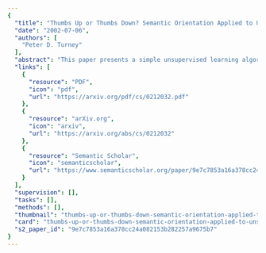 ```yaml
---
{
  "title": "Thumbs Up or Thumbs Down? Semantic Orientation Applied to Unsupervised Classification of Reviews",
  "date": "2002-07-06",
  "authors": [
    "Peter D. Turney"
  ],
  "abstract": "This paper presents a simple unsupervised learning algorithm for classifying reviews as recommended (thumbs up) or not recommended (thumbs down). The classification of a review is predicted by the average semantic orientation of the phrases in the review that contain adjectives or adverbs. A phrase has a positive semantic orientation when it has good associations (e.g., \"subtle nuances\") and a negative semantic orientation when it has bad associations (e.g., \"very cavalier\"). In this paper, the semantic orientation of a phrase is calculated as the mutual information between the given phrase and the word \"excellent\" minus the mutual information between the given phrase and the word \"poor\". A review is classified as recommended if the average semantic orientation of its phrases is positive. The algorithm achieves an average accuracy of 74% when evaluated on 410 reviews from Epinions, sampled from four different domains (reviews of automobiles, banks, movies, and travel destinations). The accuracy ranges from 84% for automobile reviews to 66% for movie reviews.",
  "links": [
    {
      "resource": "PDF",
      "icon": "pdf",
      "url": "https://arxiv.org/pdf/cs/0212032.pdf"
    },
    {
      "resource": "arXiv.org",
      "icon": "arxiv",
      "url": "https://arxiv.org/abs/cs/0212032"
    },
    {
      "resource": "Semantic Scholar",
      "icon": "semanticscholar",
      "url": "https://www.semanticscholar.org/paper/9e7c7853a16a378cc24a082153b282257a9675b7"
    }
  ],
  "supervision": [],
  "tasks": [],
  "methods": [],
  "thumbnail": "thumbs-up-or-thumbs-down-semantic-orientation-applied-to-unsupervised-classification-of-reviews-thumb.jpg",
  "card": "thumbs-up-or-thumbs-down-semantic-orientation-applied-to-unsupervised-classification-of-reviews-card.jpg",
  "s2_paper_id": "9e7c7853a16a378cc24a082153b282257a9675b7"
}
---
```


